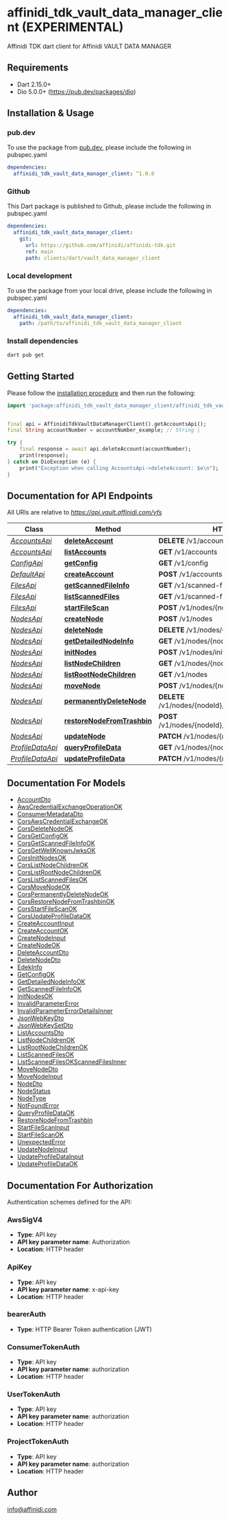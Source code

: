 # affinidi_tdk_vault_data_manager_client (EXPERIMENTAL)

Affinidi TDK dart client for Affinidi VAULT DATA MANAGER

## Requirements

- Dart 2.15.0+
- Dio 5.0.0+ (https://pub.dev/packages/dio)

## Installation & Usage

### pub.dev

To use the package from [pub.dev](https://pub.dev), please include the following in pubspec.yaml

```yaml
dependencies:
  affinidi_tdk_vault_data_manager_client: ^1.0.0
```

### Github

This Dart package is published to Github, please include the following in pubspec.yaml

```yaml
dependencies:
  affinidi_tdk_vault_data_manager_client:
    git:
      url: https://github.com/affinidi/affinidi-tdk.git
      ref: main
      path: clients/dart/vault_data_manager_client
```

### Local development

To use the package from your local drive, please include the following in pubspec.yaml

```yaml
dependencies:
  affinidi_tdk_vault_data_manager_client:
    path: /path/to/affinidi_tdk_vault_data_manager_client
```

### Install dependencies

```bash
dart pub get
```

## Getting Started

Please follow the [installation procedure](#installation--usage) and then run the following:

```dart
import 'package:affinidi_tdk_vault_data_manager_client/affinidi_tdk_vault_data_manager_client.dart';


final api = AffinidiTdkVaultDataManagerClient().getAccountsApi();
final String accountNumber = accountNumber_example; // String |

try {
    final response = await api.deleteAccount(accountNumber);
    print(response);
} catch on DioException (e) {
    print("Exception when calling AccountsApi->deleteAccount: $e\n");
}

```

## Documentation for API Endpoints

All URIs are relative to *https://api.vault.affinidi.com/vfs*

| Class                                     | Method                                                                 | HTTP request                                          | Description |
| ----------------------------------------- | ---------------------------------------------------------------------- | ----------------------------------------------------- | ----------- |
| [_AccountsApi_](doc/AccountsApi.md)       | [**deleteAccount**](doc/AccountsApi.md#deleteaccount)                  | **DELETE** /v1/accounts/{accountNumber}               |
| [_AccountsApi_](doc/AccountsApi.md)       | [**listAccounts**](doc/AccountsApi.md#listaccounts)                    | **GET** /v1/accounts                                  |
| [_ConfigApi_](doc/ConfigApi.md)           | [**getConfig**](doc/ConfigApi.md#getconfig)                            | **GET** /v1/config                                    |
| [_DefaultApi_](doc/DefaultApi.md)         | [**createAccount**](doc/DefaultApi.md#createaccount)                   | **POST** /v1/accounts                                 |
| [_FilesApi_](doc/FilesApi.md)             | [**getScannedFileInfo**](doc/FilesApi.md#getscannedfileinfo)           | **GET** /v1/scanned-files/{scannedFileJobId}          |
| [_FilesApi_](doc/FilesApi.md)             | [**listScannedFiles**](doc/FilesApi.md#listscannedfiles)               | **GET** /v1/scanned-files/                            |
| [_FilesApi_](doc/FilesApi.md)             | [**startFileScan**](doc/FilesApi.md#startfilescan)                     | **POST** /v1/nodes/{nodeId}/file/scan                 |
| [_NodesApi_](doc/NodesApi.md)             | [**createNode**](doc/NodesApi.md#createnode)                           | **POST** /v1/nodes                                    |
| [_NodesApi_](doc/NodesApi.md)             | [**deleteNode**](doc/NodesApi.md#deletenode)                           | **DELETE** /v1/nodes/{nodeId}                         |
| [_NodesApi_](doc/NodesApi.md)             | [**getDetailedNodeInfo**](doc/NodesApi.md#getdetailednodeinfo)         | **GET** /v1/nodes/{nodeId}                            |
| [_NodesApi_](doc/NodesApi.md)             | [**initNodes**](doc/NodesApi.md#initnodes)                             | **POST** /v1/nodes/init                               |
| [_NodesApi_](doc/NodesApi.md)             | [**listNodeChildren**](doc/NodesApi.md#listnodechildren)               | **GET** /v1/nodes/{nodeId}/children                   |
| [_NodesApi_](doc/NodesApi.md)             | [**listRootNodeChildren**](doc/NodesApi.md#listrootnodechildren)       | **GET** /v1/nodes                                     |
| [_NodesApi_](doc/NodesApi.md)             | [**moveNode**](doc/NodesApi.md#movenode)                               | **POST** /v1/nodes/{nodeId}/move                      |
| [_NodesApi_](doc/NodesApi.md)             | [**permanentlyDeleteNode**](doc/NodesApi.md#permanentlydeletenode)     | **DELETE** /v1/nodes/{nodeId}/remove/{nodeIdToRemove} |
| [_NodesApi_](doc/NodesApi.md)             | [**restoreNodeFromTrashbin**](doc/NodesApi.md#restorenodefromtrashbin) | **POST** /v1/nodes/{nodeId}/restore/{nodeIdToRestore} |
| [_NodesApi_](doc/NodesApi.md)             | [**updateNode**](doc/NodesApi.md#updatenode)                           | **PATCH** /v1/nodes/{nodeId}                          |
| [_ProfileDataApi_](doc/ProfileDataApi.md) | [**queryProfileData**](doc/ProfileDataApi.md#queryprofiledata)         | **GET** /v1/nodes/{nodeId}/profile-data               |
| [_ProfileDataApi_](doc/ProfileDataApi.md) | [**updateProfileData**](doc/ProfileDataApi.md#updateprofiledata)       | **PATCH** /v1/nodes/{nodeId}/profile-data             |

## Documentation For Models

- [AccountDto](doc/AccountDto.md)
- [AwsCredentialExchangeOperationOK](doc/AwsCredentialExchangeOperationOK.md)
- [ConsumerMetadataDto](doc/ConsumerMetadataDto.md)
- [CorsAwsCredentialExchangeOK](doc/CorsAwsCredentialExchangeOK.md)
- [CorsDeleteNodeOK](doc/CorsDeleteNodeOK.md)
- [CorsGetConfigOK](doc/CorsGetConfigOK.md)
- [CorsGetScannedFileInfoOK](doc/CorsGetScannedFileInfoOK.md)
- [CorsGetWellKnownJwksOK](doc/CorsGetWellKnownJwksOK.md)
- [CorsInitNodesOK](doc/CorsInitNodesOK.md)
- [CorsListNodeChildrenOK](doc/CorsListNodeChildrenOK.md)
- [CorsListRootNodeChildrenOK](doc/CorsListRootNodeChildrenOK.md)
- [CorsListScannedFilesOK](doc/CorsListScannedFilesOK.md)
- [CorsMoveNodeOK](doc/CorsMoveNodeOK.md)
- [CorsPermanentlyDeleteNodeOK](doc/CorsPermanentlyDeleteNodeOK.md)
- [CorsRestoreNodeFromTrashbinOK](doc/CorsRestoreNodeFromTrashbinOK.md)
- [CorsStartFileScanOK](doc/CorsStartFileScanOK.md)
- [CorsUpdateProfileDataOK](doc/CorsUpdateProfileDataOK.md)
- [CreateAccountInput](doc/CreateAccountInput.md)
- [CreateAccountOK](doc/CreateAccountOK.md)
- [CreateNodeInput](doc/CreateNodeInput.md)
- [CreateNodeOK](doc/CreateNodeOK.md)
- [DeleteAccountDto](doc/DeleteAccountDto.md)
- [DeleteNodeDto](doc/DeleteNodeDto.md)
- [EdekInfo](doc/EdekInfo.md)
- [GetConfigOK](doc/GetConfigOK.md)
- [GetDetailedNodeInfoOK](doc/GetDetailedNodeInfoOK.md)
- [GetScannedFileInfoOK](doc/GetScannedFileInfoOK.md)
- [InitNodesOK](doc/InitNodesOK.md)
- [InvalidParameterError](doc/InvalidParameterError.md)
- [InvalidParameterErrorDetailsInner](doc/InvalidParameterErrorDetailsInner.md)
- [JsonWebKeyDto](doc/JsonWebKeyDto.md)
- [JsonWebKeySetDto](doc/JsonWebKeySetDto.md)
- [ListAccountsDto](doc/ListAccountsDto.md)
- [ListNodeChildrenOK](doc/ListNodeChildrenOK.md)
- [ListRootNodeChildrenOK](doc/ListRootNodeChildrenOK.md)
- [ListScannedFilesOK](doc/ListScannedFilesOK.md)
- [ListScannedFilesOKScannedFilesInner](doc/ListScannedFilesOKScannedFilesInner.md)
- [MoveNodeDto](doc/MoveNodeDto.md)
- [MoveNodeInput](doc/MoveNodeInput.md)
- [NodeDto](doc/NodeDto.md)
- [NodeStatus](doc/NodeStatus.md)
- [NodeType](doc/NodeType.md)
- [NotFoundError](doc/NotFoundError.md)
- [QueryProfileDataOK](doc/QueryProfileDataOK.md)
- [RestoreNodeFromTrashbin](doc/RestoreNodeFromTrashbin.md)
- [StartFileScanInput](doc/StartFileScanInput.md)
- [StartFileScanOK](doc/StartFileScanOK.md)
- [UnexpectedError](doc/UnexpectedError.md)
- [UpdateNodeInput](doc/UpdateNodeInput.md)
- [UpdateProfileDataInput](doc/UpdateProfileDataInput.md)
- [UpdateProfileDataOK](doc/UpdateProfileDataOK.md)

## Documentation For Authorization

Authentication schemes defined for the API:

### AwsSigV4

- **Type**: API key
- **API key parameter name**: Authorization
- **Location**: HTTP header

### ApiKey

- **Type**: API key
- **API key parameter name**: x-api-key
- **Location**: HTTP header

### bearerAuth

- **Type**: HTTP Bearer Token authentication (JWT)

### ConsumerTokenAuth

- **Type**: API key
- **API key parameter name**: authorization
- **Location**: HTTP header

### UserTokenAuth

- **Type**: API key
- **API key parameter name**: authorization
- **Location**: HTTP header

### ProjectTokenAuth

- **Type**: API key
- **API key parameter name**: authorization
- **Location**: HTTP header

## Author

info@affinidi.com
